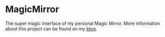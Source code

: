 MagicMirror
===========

The super magic interface of my personal Magic Mirror. More information about this project can be found on my [blog](http://michaelteeuw.nl/tagged/magicmirror).
